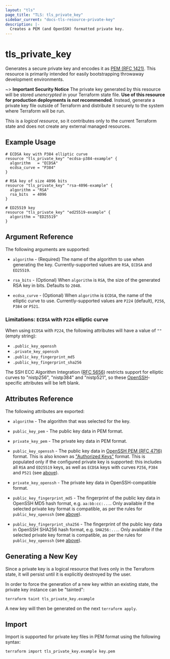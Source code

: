 ```yaml
---
layout: "tls"
page_title: "TLS: tls_private_key"
sidebar_current: "docs-tls-resource-private-key"
description: |-
  Creates a PEM (and OpenSSH) formatted private key.
---
```


# tls\_private\_key

Generates a secure private key and encodes it as [PEM (RFC 1421)](https://datatracker.ietf.org/doc/html/rfc1421).
This resource is primarily intended for easily bootstrapping throwaway development environments.

~> **Important Security Notice** The private key generated by this resource will
be stored *unencrypted* in your Terraform state file. **Use of this resource
for production deployments is *not* recommended**. Instead, generate
a private key file outside of Terraform and distribute it securely
to the system where Terraform will be run.

This is a *logical resource*, so it contributes only to the current Terraform
state and does not create any external managed resources.

## Example Usage

```hcl
# ECDSA key with P384 elliptic curve
resource "tls_private_key" "ecdsa-p384-example" {
  algorithm   = "ECDSA"
  ecdsa_curve = "P384"
}

# RSA key of size 4096 bits
resource "tls_private_key" "rsa-4096-example" {
  algorithm = "RSA"
  rsa_bits  = 4096
}

# ED25519 key
resource "tls_private_key" "ed25519-example" {
  algorithm = "ED25519"
}
```

## Argument Reference

The following arguments are supported:

* `algorithm` - (Required) The name of the algorithm to use when generating
the key. Currently-supported values are `RSA`, `ECDSA` and `ED25519`.

* `rsa_bits` - (Optional) When `algorithm` is `RSA`, the size of the generated
RSA key in bits. Defaults to `2048`.

* `ecdsa_curve` - (Optional) When `algorithm` is `ECDSA`, the name of the elliptic
curve to use. Currently-supported values are `P224` (default), `P256`, `P384` or `P521`.

### Limitations: `ECDSA` with `P224` elliptic curve 

When using `ECDSA` with `P224`, the following attributes will have a value of `""` (empty string):

* `.public_key_openssh`
* `.private_key_openssh`
* `.public_key_fingerprint_md5`
* `.public_key_fingerprint_sha256`

The SSH ECC Algorithm Integration ([RFC 5656](https://datatracker.ietf.org/doc/html/rfc5656))
restricts support for elliptic curves to "nistp256", "nistp384" and "nistp521",
so these [OpenSSH](https://www.openssh.com/)-specific attributes will be left blank.

## Attributes Reference

The following attributes are exported:

* `algorithm` - The algorithm that was selected for the key.

* `public_key_pem` - The public key data in PEM format.

* `private_key_pem` - The private key data in PEM format.

* `public_key_openssh` - The public key data in [OpenSSH PEM (RFC 4716)](https://datatracker.ietf.org/doc/html/rfc4716)
  format. This is also known as
  ["Authorized Keys"](https://www.ssh.com/academy/ssh/authorized_keys/openssh#format-of-the-authorized-keys-file)
  format. This is populated only if the configured private key is supported:
  this includes all `RSA` and `ED25519` keys, as well as `ECDSA` keys with curves
  `P256`, `P384` and `P521` (see [above](#limitations-ecdsa-with-p224-elliptic-curve)).

* `private_key_openssh` - The private key data in OpenSSH-compatible format.

* `public_key_fingerprint_md5` - The fingerprint of the public key data in
  OpenSSH MD5 hash format, e.g. `aa:bb:cc:...`. Only available if the
  selected private key format is compatible, as per the rules for
  `public_key_openssh` (see [above](#limitations-ecdsa-with-p224-elliptic-curve)).

* `public_key_fingerprint_sha256` - The fingerprint of the public key data in
  OpenSSH SHA256 hash format, e.g. `SHA256:...`. Only available if the
  selected private key format is compatible, as per the rules for
  `public_key_openssh` (see [above](#limitations-ecdsa-with-p224-elliptic-curve)).

## Generating a New Key

Since a private key is a logical resource that lives only in the Terraform state,
it will persist until it is explicitly destroyed by the user.

In order to force the generation of a new key within an existing state, the
private key instance can be "tainted":

```
terraform taint tls_private_key.example
```

A new key will then be generated on the next ``terraform apply``.

## Import

Import is supported for private key files in PEM format using the following syntax:

```shell
terraform import tls_private_key.example key.pem
```
